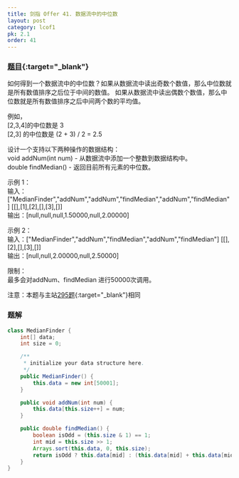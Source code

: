 ```yaml
---
title: 剑指 Offer 41. 数据流中的中位数
layout: post
category: lcof1
pk: 2.1
order: 41
---
```


### [题目](https://leetcode-cn.com/problems/shu-ju-liu-zhong-de-zhong-wei-shu-lcof/){:target="_blank"}

如何得到一个数据流中的中位数？如果从数据流中读出奇数个数值，那么中位数就是所有数值排序之后位于中间的数值。
如果从数据流中读出偶数个数值，那么中位数就是所有数值排序之后中间两个数的平均值。

例如，  
[2,3,4]的中位数是 3  
[2,3] 的中位数是 (2 + 3) / 2 = 2.5

设计一个支持以下两种操作的数据结构：  
void addNum(int num) - 从数据流中添加一个整数到数据结构中。  
double findMedian() - 返回目前所有元素的中位数。

示例 1：  
输入：["MedianFinder","addNum","addNum","findMedian","addNum","findMedian"] [[],[1],[2],[],[3],[]]  
输出：[null,null,null,1.50000,null,2.00000]

示例 2：  
输入：["MedianFinder","addNum","findMedian","addNum","findMedian"] [[],[2],[],[3],[]]  
输出：[null,null,2.00000,null,2.50000]


限制：  
最多会对addNum、findMedian 进行50000次调用。

注意：本题与主站[295题](https://leetcode-cn.com/problems/find-median-from-data-stream/){:target="_blank"}相同

### 题解

```java
class MedianFinder {
    int[] data;
    int size = 0;

    /**
     * initialize your data structure here.
     */
    public MedianFinder() {
        this.data = new int[50001];
    }

    public void addNum(int num) {
        this.data[this.size++] = num;
    }

    public double findMedian() {
        boolean isOdd = (this.size & 1) == 1;
        int mid = this.size >> 1;
        Arrays.sort(this.data, 0, this.size);
        return isOdd ? this.data[mid] : (this.data[mid] + this.data[mid - 1]) / 2.0D;
    }
}
```